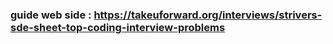 ### guide web side : https://takeuforward.org/interviews/strivers-sde-sheet-top-coding-interview-problems
